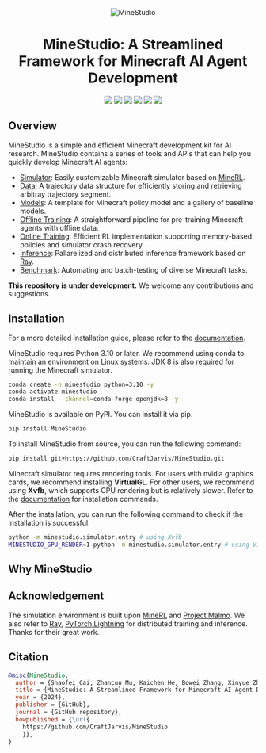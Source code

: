 <!--
 * @Date: 2024-11-30 13:20:04
 * @LastEditors: muzhancun muzhancun@126.com
 * @LastEditTime: 2024-12-20 15:16:08
 * @FilePath: /MineStudio/README.md
-->

<div align="center">
<img src="./docs/source/_static/banner.png" width="" alt="MineStudio" />
</div>

<h1 align="center">MineStudio: A Streamlined Framework for Minecraft AI Agent Development</h1>

<div align="center">
	<a href="https://github.com/CraftJarvis/MineStudio/blob/master/LICENSE"><img src="https://img.shields.io/badge/License-MIT-blue"/></a>
	<a href="https://craftjarvis.github.io/MineStudio/"><img src="https://img.shields.io/badge/Doc-yellow"/></a>
    <a href="https://www.piwheels.org/project/minestudio/"><img src="https://img.shields.io/badge/PyPI-blue"/></a>
	<a href="https://huggingface.co/CraftJarvis"><img src="https://img.shields.io/badge/Dataset-Released-orange"/></a>
	<a href="https://github.com/CraftJarvis/MineStudio"><img src="https://visitor-badge.laobi.icu/badge?page_id=CraftJarvis.MineStudio"/></a>
	<a href="https://github.com/CraftJarvis/MineStudio"><img src="https://img.shields.io/github/stars/CraftJarvis/MineStudio"/></a>
</div>

## Overview

MineStudio is a simple and efficient Minecraft development kit for AI research.
MineStudio contains a series of tools and APIs that can help you quickly develop Minecraft AI agents:
- [Simulator](https://craftjarvis.github.io/MineStudio/simulator/index.html): Easily customizable Minecraft simulator based on [MineRL](https://github.com/minerllabs/minerl).
- [Data](https://craftjarvis.github.io/MineStudio/data/index.html): A trajectory data structure for efficiently storing and retrieving arbitray trajectory segment.
- [Models](https://craftjarvis.github.io/MineStudio/models/index.html): A template for Minecraft policy model and a gallery of baseline models.
- [Offline Training](https://craftjarvis.github.io/MineStudio/offline/index.html): A straightforward pipeline for pre-training Minecraft agents with offline data.
- [Online Training](https://craftjarvis.github.io/MineStudio/online/index.html): Efficient RL implementation supporting memory-based policies and simulator crash recovery.
- [Inference](https://craftjarvis.github.io/MineStudio/inference/index.html): Pallarelized and distributed inference framework based on [Ray](https://docs.ray.io/en/latest/index.html).
- [Benchmark](https://craftjarvis.github.io/MineStudio/benchmark/index.html): Automating and batch-testing of diverse Minecraft tasks.

**This repository is under development.** We welcome any contributions and suggestions.

## Installation

For a more detailed installation guide, please refer to the [documentation](https://craftjarvis.github.io/MineStudio/overview/installation.html).

MineStudio requires Python 3.10 or later. We recommend using conda to maintain an environment on Linux systems. JDK 8 is also required for running the Minecraft simulator.

```bash
conda create -n minestudio python=3.10 -y
conda activate minestudio
conda install --channel=conda-forge openjdk=8 -y
```

MineStudio is available on PyPI. You can install it via pip.
```bash
pip install MineStudio
```
To install MineStudio from source, you can run the following command:
```bash
pip install git+https://github.com/CraftJarvis/MineStudio.git
```

Minecraft simulator requires rendering tools. For users with nvidia graphics cards, we recommend installing **VirtualGL**. For other users, we recommend using **Xvfb**, which supports CPU rendering but is relatively slower. Refer to the [documentation](https://craftjarvis.github.io/MineStudio/overview/installation.html#install-the-rendering-tool) for installation commands.

After the installation, you can run the following command to check if the installation is successful:
```bash
python -m minestudio.simulator.entry # using Xvfb
MINESTUDIO_GPU_RENDER=1 python -m minestudio.simulator.entry # using VirtualGL
```

## Why MineStudio

## Acknowledgement

The simulation environment is built upon [MineRL](https://github.com/minerllabs/minerl) and [Project Malmo](https://github.com/microsoft/malmo).
We also refer to [Ray](https://docs.ray.io/en/latest/index.html), [PyTorch Lightning](https://pytorch-lightning.readthedocs.io/en/latest/) for distributed training and inference.
Thanks for their great work.

## Citation

```bibtex
@misc{MineStudio,
  author = {Shaofei Cai, Zhancun Mu, Kaichen He, Bowei Zhang, Xinyue Zheng, Anji Liu and Yitao Liang},
  title = {MineStudio: A Streamlined Framework for Minecraft AI Agent Development},
  year = {2024},
  publisher = {GitHub},
  journal = {GitHub repository},
  howpublished = {\url{
    https://github.com/CraftJarvis/MineStudio
    }},
}
```
